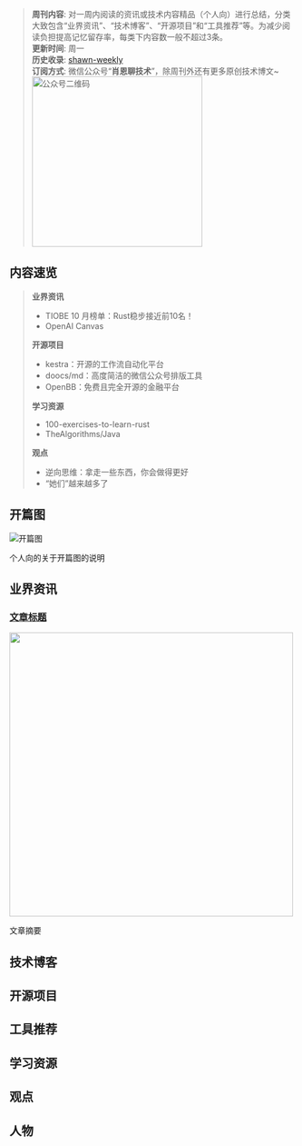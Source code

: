 > **周刊内容**: 对一周内阅读的资讯或技术内容精品（个人向）进行总结，分类大致包含“业界资讯”、“技术博客”、“开源项目”和“工具推荐”等。为减少阅读负担提高记忆留存率，每类下内容数一般不超过3条。<br>
> **更新时间**: 周一<br>
> **历史收录**: [shawn-weekly](https://github.com/Xiaoxie1994/shawn-weekly) <br>
> **订阅方式**: 微信公众号“**肖恩聊技术**”，除周刊外还有更多原创技术博文~<br>
> <img src="https://cdn.jsdelivr.net/gh/Xiaoxie1994/images/images/20241103221454.png" alt="公众号二维码" width="300">

## 内容速览
> **业界资讯**
> - TIOBE 10 月榜单：Rust稳步接近前10名！
> - OpenAI Canvas
>
> **开源项目**
> - kestra：开源的工作流自动化平台
> - doocs/md：高度简洁的微信公众号排版工具
> - OpenBB：免费且完全开源的金融平台
>
> **学习资源**
> - 100-exercises-to-learn-rust
> - TheAlgorithms/Java
>
> **观点**
> - 逆向思维：拿走一些东西，你会做得更好
> - “她们”越来越多了

## 开篇图
![开篇图](图片链接)

个人向的关于开篇图的说明

## 业界资讯
### [文章标题](文章链接)

<img src="图片链接" width="500">

文章摘要

## 技术博客
 
## 开源项目 

## 工具推荐

## 学习资源

## 观点

## 人物